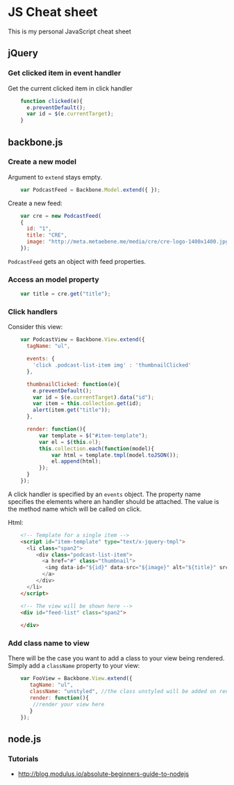 # JS Cheat sheet
This is my personal JavaScript cheat sheet

## jQuery
### Get clicked item in event handler

Get the current clicked item in click handler
```JavaScript
    function clicked(e){
      e.preventDefault();
      var id = $(e.currentTarget);
    }
```

## backbone.js
### Create a new model

Argument to `extend` stays empty.

```JavaScript
    var PodcastFeed = Backbone.Model.extend({ });
```

Create a new feed:

```JavaScript
    var cre = new PodcastFeed(
    { 
      id: "1",
      title: "CRE", 
      image: "http://meta.metaebene.me/media/cre/cre-logo-1400x1400.jpg"
    });
```

`PodcastFeed` gets an object with feed properties.

### Access an model property
```JavaScript
    var title = cre.get("title");
```
### Click handlers

Consider this view:
```JavaScript
    var PodcastView = Backbone.View.extend({
      tagName: "ul",

      events: {
        'click .podcast-list-item img' : 'thumbnailClicked'
      },

      thumbnailClicked: function(e){
        e.preventDefault();
        var id = $(e.currentTarget).data("id");
        var item = this.collection.get(id);
        alert(item.get("title"));
      },

      render: function(){
          var template = $("#item-template");
          var el = $(this.el);
          this.collection.each(function(model){
              var html = template.tmpl(model.toJSON());
              el.append(html);
          });
      }
    });
```
A click handler is specified by an `events` object. The property name specifies the elements where an handler should be attached. The value is the method name which will be called on click.

Html: 
```HTML
    <!-- Template for a single item -->
    <script id="item-template" type="text/x-jquery-tmpl">
      <li class="span2">
         <div class="podcast-list-item">
           <a href="#" class="thumbnail">
            <img data-id="${id}" data-src="${image}" alt="${title}" src="${image}">
           </a>
         </div>
      </li>
    </script>

    <!-- The view will be shown here -->
    <div id="feed-list" class="span2">
      
    </div>
```
### Add class name to view
There will be the case you want to add a class to your view being rendered. Simply add a `className` property to your view:

```JavaScript
    var FooView = Backbone.View.extend({
       tagName: "ul",
       className: "unstyled", //the class unstyled will be added on render automatically
       render: function(){
        //render your view here
       }
    });
```

## node.js

### Tutorials
- http://blog.modulus.io/absolute-beginners-guide-to-nodejs
